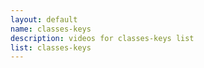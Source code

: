 ```yaml
--- 
layout: default
name: classes-keys
description: videos for classes-keys list
list: classes-keys
---
```


<div class="player">
<div id="player"><!-- "https://www.youtube.com/watch?v={{site.data.lists[page.list][0]}}" --></div>
</div>

